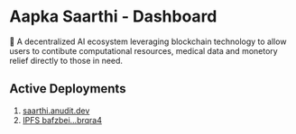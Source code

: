 # Aapka Saarthi - Dashboard
🦠 A decentralized AI ecosystem leveraging blockchain technology to allow users to contibute computational resources, medical data and monetory relief directly to those in need.

## Active Deployments
1. [saarthi.anudit.dev](https://saarthi.anudit.dev)
2. [IPFS bafzbei...brqra4](https://hub.textile.io/ipns/bafzbeiewd3mz5pluh25cdmzmw5achipavynkzskr6rn7ygu5u2nebrqra4/index.html)
